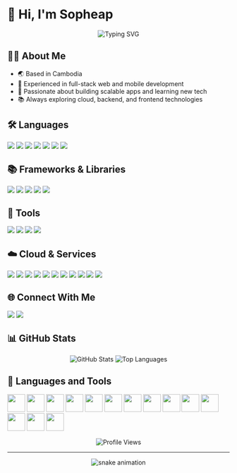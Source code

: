 # 👋 Hi, I'm Sopheap

<p align="center">
  <img src="https://readme-typing-svg.herokuapp.com?font=Fira+Code&pause=1000&color=2196F3&center=true&vCenter=true&width=435&lines=Full+Stack+Developer;Cloud+Enthusiast;Open+Source+Lover" alt="Typing SVG" />
</p>

## 🧑‍💻 About Me

- 🌏 Based in Cambodia
- 💼 Experienced in full-stack web and mobile development
- 🚀 Passionate about building scalable apps and learning new tech
- 📚 Always exploring cloud, backend, and frontend technologies

## 🛠️ Languages
<p>
  <img src="https://img.shields.io/badge/JavaScript-F7DF1E?style=for-the-badge&logo=javascript&logoColor=black"/>
  <img src="https://img.shields.io/badge/TypeScript-007ACC?style=for-the-badge&logo=typescript&logoColor=white"/>
  <img src="https://img.shields.io/badge/PHP-777BB4?style=for-the-badge&logo=php&logoColor=white"/>
  <img src="https://img.shields.io/badge/Python-3776AB?style=for-the-badge&logo=python&logoColor=white"/>
  <img src="https://img.shields.io/badge/Dart-0175C2?style=for-the-badge&logo=dart&logoColor=white"/>
  <img src="https://img.shields.io/badge/HTML5-E34F26?style=for-the-badge&logo=html5&logoColor=white"/>
  <img src="https://img.shields.io/badge/CSS3-1572B6?style=for-the-badge&logo=css3&logoColor=white"/>
</p>

## 📚 Frameworks & Libraries
<p>
  <img src="https://img.shields.io/badge/React-20232A?style=for-the-badge&logo=react&logoColor=61DAFB"/>
  <img src="https://img.shields.io/badge/Next.js-000000?style=for-the-badge&logo=nextdotjs&logoColor=white"/>
  <img src="https://img.shields.io/badge/Express.js-000000?style=for-the-badge&logo=express&logoColor=white"/>
  <img src="https://img.shields.io/badge/Laravel-FF2D20?style=for-the-badge&logo=laravel&logoColor=white"/>
  <img src="https://img.shields.io/badge/Flutter-02569B?style=for-the-badge&logo=flutter&logoColor=white"/>
</p>

## 🧰 Tools
<p>
  <img src="https://img.shields.io/badge/Git-F05032?style=for-the-badge&logo=git&logoColor=white"/>
  <img src="https://img.shields.io/badge/VS%20Code-007ACC?style=for-the-badge&logo=visual-studio-code&logoColor=white"/>
  <img src="https://img.shields.io/badge/Docker-2496ED?style=for-the-badge&logo=docker&logoColor=white"/>
  <img src="https://img.shields.io/badge/MongoDB-47A248?style=for-the-badge&logo=mongodb&logoColor=white"/>
</p>

## ☁️ Cloud & Services
<p>
  <img src="https://img.shields.io/badge/AWS-232F3E?style=for-the-badge&logo=amazonaws&logoColor=white"/>
  <img src="https://img.shields.io/badge/DynamoDB-4053D6?style=for-the-badge&logo=amazon-dynamodb&logoColor=white"/>
  <img src="https://img.shields.io/badge/Serverless-FD5750?style=for-the-badge&logo=serverless&logoColor=white"/>
  <img src="https://img.shields.io/badge/IAM-232F3E?style=for-the-badge&logo=amazonaws&logoColor=white"/>
  <img src="https://img.shields.io/badge/CloudWatch-FF4F8B?style=for-the-badge&logo=amazoncloudwatch&logoColor=white"/>
  <img src="https://img.shields.io/badge/CloudFormation-FF4F8B?style=for-the-badge&logo=awscloudformation&logoColor=white"/>
  <img src="https://img.shields.io/badge/S3-569A31?style=for-the-badge&logo=amazon-s3&logoColor=white"/>
  <img src="https://img.shields.io/badge/Firebase-FFCA28?style=for-the-badge&logo=firebase&logoColor=black"/>
  <img src="https://img.shields.io/badge/Google%20Cloud-4285F4?style=for-the-badge&logo=googlecloud&logoColor=white"/>
  <img src="https://img.shields.io/badge/Google%20Analytics-F9AB00?style=for-the-badge&logo=googleanalytics&logoColor=white"/>
  <img src="https://img.shields.io/badge/Supabase-3ECF8E?style=for-the-badge&logo=supabase&logoColor=white"/>
</p>

## 🌐 Connect With Me
<p>
  <a href="https://linkedin.com/in/your-link" target="_blank"><img src="https://img.shields.io/badge/LinkedIn-0077B5?style=for-the-badge&logo=linkedin&logoColor=white"/></a>
  <a href="mailto:sopheap.it.developer@gmail.com"><img src="https://img.shields.io/badge/Email-D14836?style=for-the-badge&logo=gmail&logoColor=white"/></a>
  <!-- Add more links as needed -->
</p>

## 📊 GitHub Stats
<p align="center">
  <img src="https://github-readme-stats.vercel.app/api?username=sopheap-it&show_icons=true&theme=radical" alt="GitHub Stats"/>
  <img src="https://github-readme-stats.vercel.app/api/top-langs/?username=sopheap-it&layout=compact&theme=radical" alt="Top Languages"/>
</p>

## 🧰 Languages and Tools
<p>
  <img src="https://cdn.jsdelivr.net/gh/devicons/devicon/icons/javascript/javascript-original.svg" width="40"/>
  <img src="https://cdn.jsdelivr.net/gh/devicons/devicon/icons/typescript/typescript-original.svg" width="40"/>
  <img src="https://cdn.jsdelivr.net/gh/devicons/devicon/icons/nodejs/nodejs-original.svg" width="40"/>
  <img src="https://cdn.jsdelivr.net/gh/devicons/devicon/icons/express/express-original.svg" width="40"/>
  <img src="https://cdn.jsdelivr.net/gh/devicons/devicon/icons/dart/dart-original.svg" width="40"/>
  <img src="https://cdn.jsdelivr.net/gh/devicons/devicon/icons/flutter/flutter-original.svg" width="40"/>
  <img src="https://cdn.jsdelivr.net/gh/devicons/devicon/icons/nextjs/nextjs-original.svg" width="40"/>
  <img src="https://cdn.jsdelivr.net/gh/devicons/devicon/icons/react/react-original.svg" width="40"/>
  <img src="https://cdn.jsdelivr.net/gh/devicons/devicon/icons/laravel/laravel-plain.svg" width="40"/>
  <img src="https://cdn.jsdelivr.net/gh/devicons/devicon/icons/php/php-original.svg" width="40"/>
  <img src="https://cdn.jsdelivr.net/gh/devicons/devicon/icons/html5/html5-original.svg" width="40"/>
  <img src="https://cdn.jsdelivr.net/gh/devicons/devicon/icons/css3/css3-original.svg" width="40"/>
  <img src="https://cdn.jsdelivr.net/gh/devicons/devicon/icons/python/python-original.svg" width="40"/>
  <img src="https://cdn.jsdelivr.net/gh/devicons/devicon/icons/amazonwebservices/amazonwebservices-original.svg" width="40"/>
</p>

<p align="center">
  <img src="https://komarev.com/ghpvc/?username=sopheap-it&style=flat-square&color=blue" alt="Profile Views" />
</p>

---

<p align="center">
  <img src="https://raw.githubusercontent.com/sopheap-it/sopheap-it/output/github-contribution-grid-snake.svg" alt="snake animation" />
</p>

<!--
sopheap-it/sopheap-it is a ✨ special ✨ repository because its `README.md` (this file) appears on your GitHub profile.
You can click the Preview link to take a look at your changes.
-->
